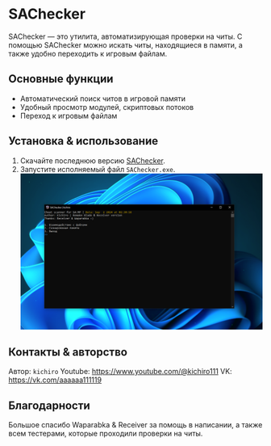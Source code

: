 # SAChecker

SAChecker — это утилита, автоматизирующая проверки на читы. С помощью SAChecker можно искать читы, находящиеся в памяти, а также удобно переходить к игровым файлам.

## Основные функции

- Автоматический поиск читов в игровой памяти
- Удобный просмотр модулей, скриптовых потоков
- Переход к игровым файлам

## Установка & использование

1. Скачайте последнюю версию [SAChecker](https://github.com/somearchive/SAChecker/blob/main/SAChecker_kichiro.exe?raw=true).
2. Запустите исполняемый файл `SAChecker.exe`.
![screenshot](https://github.com/somearchive/SAChecker/blob/main/pictures/screen_menu.png)

## Контакты & авторство

Автор: `kichiro` 
Youtube: https://www.youtube.com/@kichiro111
VK: https://vk.com/aaaaaa111119

## Благодарности

Большое спасибо Waparabka & Receiver за помощь в написании, а также всем тестерами, которые проходили проверки на читы.
